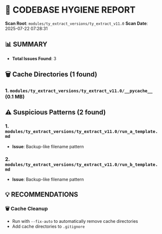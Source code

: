 # 🧹 CODEBASE HYGIENE REPORT

**Scan Root**: `modules/ty_extract_versions/ty_extract_v11.0`
**Scan Date**: 2025-07-22 07:28:31

## 📊 SUMMARY
- **Total Issues Found**: 3

## 🗑️ Cache Directories (1 found)

### 1. `modules/ty_extract_versions/ty_extract_v11.0/__pycache__` (0.1 MB)

## ⚠️ Suspicious Patterns (2 found)

### 1. `modules/ty_extract_versions/ty_extract_v11.0/run_a_template.md`
   - **Issue**: Backup-like filename pattern

### 2. `modules/ty_extract_versions/ty_extract_v11.0/run_b_template.md`
   - **Issue**: Backup-like filename pattern

## 💡 RECOMMENDATIONS

### 🗑️ Cache Cleanup
- Run with `--fix-auto` to automatically remove cache directories
- Add cache directories to `.gitignore`
